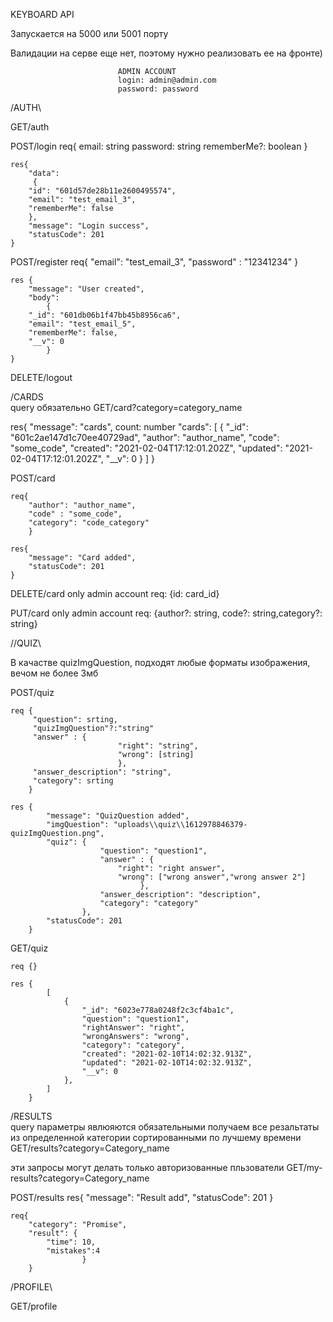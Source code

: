 KEYBOARD API

Запускается на 5000 или 5001 порту

Валидации на серве еще нет, поэтому нужно реализовать ее на фронте)


                            ADMIN ACCOUNT 
                            login: admin@admin.com
                            password: password

/AUTH\

GET/auth

POST/login req{ email: string password: string rememberMe?: boolean }

    res{
        "data":
         {
        "id": "601d57de28b11e2600495574",
        "email": "test_email_3",
        "rememberMe": false
        },
        "message": "Login success",
        "statusCode": 201
    }

POST/register 
        req{
            "email": "test_email_3",
            "password" : "12341234"
           }

    res {
        "message": "User created",
        "body": 
            {
        "_id": "601db06b1f47bb45b8956ca6",
        "email": "test_email_5",
        "rememberMe": false,
        "__v": 0
            }
    }

DELETE/logout

/CARDS\
query обязательно
GET/card?category=category_name

res{
"message": "cards",
count: number
"cards":
[
{
"_id": "601c2ae147d1c70ee40729ad",
"author": "author_name",
"code": "some_code",
"created": "2021-02-04T17:12:01.202Z",
"updated": "2021-02-04T17:12:01.202Z",
"__v": 0 }
]
}

POST/card

    req{
        "author": "author_name",
        "code" : "some_code",
        "category": "code_category"
        }

    res{
        "message": "Card added",
        "statusCode": 201    
    }
DELETE/card
only admin account
        req: {id: card_id}

PUT/card
only admin account
        req: {author?: string, code?: string,category?: string}


//QUIZ\\

В качастве quizImgQuestion, подходят любые форматы изображения, вечом не более 3мб

POST/quiz

    req {
         "question": srting,
         "quizImgQuestion"?:"string"
         "answer" : {
                            "right": "string",
                            "wrong": [string]
                            },
         "answer_description": "string",
         "category": srting
        }

    res {
            "message": "QuizQuestion added",
            "imgQuestion": "uploads\\quiz\\1612978846379-quizImgQuestion.png",
            "quiz": {
                        "question": "question1",
                        "answer" : {
                            "right": "right answer",
                            "wrong": ["wrong answer","wrong answer 2"]
                                 },
                        "answer_description": "description",
                        "category": "category"
                    },
            "statusCode": 201
        }

GET/quiz

    req {}

    res {
            [
                {
                    "_id": "6023e778a0248f2c3cf4ba1c",
                    "question": "question1",
                    "rightAnswer": "right",
                    "wrongAnswers": "wrong",
                    "category": "category",
                    "created": "2021-02-10T14:02:32.913Z",
                    "updated": "2021-02-10T14:02:32.913Z",
                    "__v": 0
                },
            ]
        }



/RESULTS\
query параметры явлюяются обязательными
получаем все резальтаты из определенной категории сортированными по лучшему времени
GET/results?category=Category_name

эти запросы могут делать только авторизованные пльзователи
GET/my-results?category=Category_name



POST/results 
    res{
        "message": "Result add",
        "statusCode": 201
        }

    req{
        "category": "Promise",
        "result": {
            "time": 10,
            "mistakes":4
                    }
        }

/PROFILE\

GET/profile